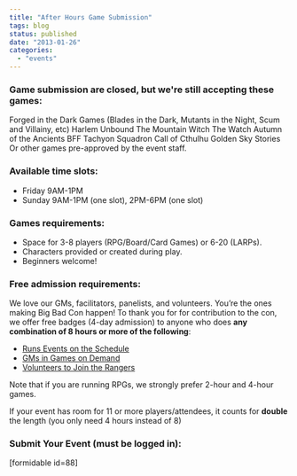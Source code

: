 ```yaml
---
title: "After Hours Game Submission"
tags: blog
status: published
date: "2013-01-26"
categories: 
  - "events"
---
```


### Game submission are closed, but we're still accepting these games:

Forged in the Dark Games (Blades in the Dark, Mutants in the Night, Scum and Villainy, etc) Harlem Unbound The Mountain Witch The Watch Autumn of the Ancients BFF Tachyon Squadron Call of Cthulhu Golden Sky Stories Or other games pre-approved by the event staff.

### Available time slots:

- Friday 9AM-1PM
- Sunday 9AM-1PM (one slot), 2PM-6PM (one slot)

### Games requirements:

- Space for 3-8 players (RPG/Board/Card Games) or 6-20 (LARPs).
- Characters provided or created during play.
- Beginners welcome!

### Free admission requirements:

We love our GMs, facilitators, panelists, and volunteers. You’re the ones making Big Bad Con happen! To thank you for for contribution to the con, we offer free badges (4-day admission) to anyone who does **any combination of 8 hours or more of the following**:

- [Runs Events on the Schedule](/volunteer/run-a-game)
- [GMs in Games on Demand](/volunteer/be-a-god/)
- [Volunteers to Join the Rangers](/volunteer/join-the-wolf-pack/)

Note that if you are running RPGs, we strongly prefer 2-hour and 4-hour games.

If your event has room for 11 or more players/attendees, it counts for **double** the length (you only need 4 hours instead of 8)

### Submit Your Event (must be logged in):

\[formidable id=88\]
